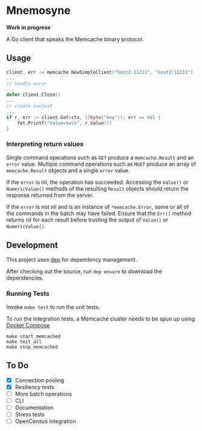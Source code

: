 Mnemosyne
=========

**Work in progress**

A Go client that speaks the Memcache binary protocol.  

Usage
-----

```go
client, err := memcache.NewSimpleClient("host1:11211", "host2:11211")
...
// handle error
...
defer client.Close()
...
// create context
...
if r, err := client.Get(ctx, []byte("key")); err == nil {
    fmt.Printf("Value=%v\n", r.Value())
}
```

### Interpreting return values

Single command operations such as `GET` produce a `memcache.Result` and an `error` value. Multiple command operations
such as `MGET` produce an array of `memcache.Result` objects and a single `error` value.

If the `error` is nil, the operation has succeeded. Accessing the `Value()` or `NumericValue()` methods of the resulting
`Result` objects should return the response returned from the server.

If the `error` is not nil and is an instance of `*memcache.Error`, some or all of the commands in the batch may have failed.
Ensure that the `Err()` method returns nil for each result before trusting the output of `Value()` or `NumericValue()`.



Development
-----------

This project uses [dep](https://golang.github.io/dep/) for dependency management.

After checking out the source, run `dep ensure` to download the dependencies.


### Running Tests

Invoke `make test` to run the unit tests.


To run the integration tests, a Memcache cluster needs to be spun up using [Docker Compose](https://docs.docker.com/compose/) 

```
make start_memcached
make test_all
make stop_memcached
```


To Do
------

- [x] Connection pooling
- [x] Resiliency tests
- [ ] More batch operations
- [ ] CLI
- [ ] Documentation
- [ ] Stress tests
- [ ] OpenCensus integration
